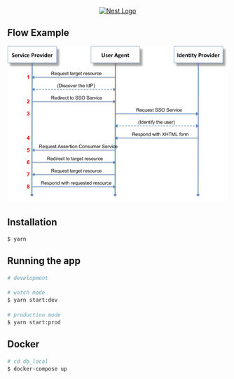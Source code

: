 <p align="center">
  <a href="http://nestjs.com/" target="blank"><img src="https://nestjs.com/img/logo-small.svg" width="200" alt="Nest Logo" /></a>
</p>

[circleci-image]: https://img.shields.io/circleci/build/github/nestjs/nest/master?token=abc123def456
[circleci-url]: https://circleci.com/gh/nestjs/nest

 



## Flow Example

<p align="left">
  <img src="./flow-assets/ssoredirect.png" width="550" title="hover text">
  


## Installation

```bash
$ yarn
```

## Running the app

```bash
# development

# watch mode
$ yarn start:dev

# production mode
$ yarn start:prod
```

## Docker

```bash
# cd db_local
$ docker-compose up

```


